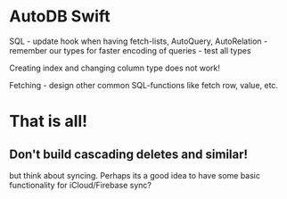 # AutoDB Swift

SQL
	- update hook when having fetch-lists, AutoQuery, AutoRelation
	- remember our types for faster encoding of queries
	- test all types

Creating index and changing column type does not work!

Fetching
	- design other common SQL-functions like fetch row, value, etc.

# That is all!

## Don't build cascading deletes and similar!
but think about syncing. Perhaps its a good idea to have some basic functionality for iCloud/Firebase sync?
